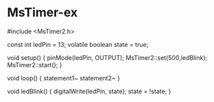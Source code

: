 # MsTimer-ex

#include <MsTimer2.h>

const int ledPin = 13;
volatile boolean state = true;

void setup()
{
  pinMode(ledPin, OUTPUT);
  MsTimer2::set(500,ledBlink);
  MsTimer2::start();
}

void loop()
{
  statement1~
  statement2~
}

void ledBlink()
{
  digitalWrite(ledPin, state);
  state = !state;
}
